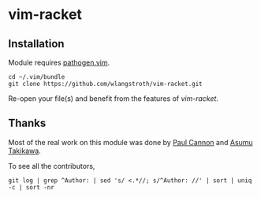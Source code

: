 # vim-racket

Installation
------------

Module requires [pathogen.vim](https://github.com/tpope/vim-pathogen).

    cd ~/.vim/bundle
    git clone https://github.com/wlangstroth/vim-racket.git
    
Re-open your file(s) and benefit from the features of _vim-racket_.


## Thanks

Most of the real work on this module was done by [Paul Cannon](https://github.com/thepaul) and [Asumu Takikawa](https://github.com/takikawa).

To see all the contributors,

    git log | grep ^Author: | sed 's/ <.*//; s/^Author: //' | sort | uniq -c | sort -nr
